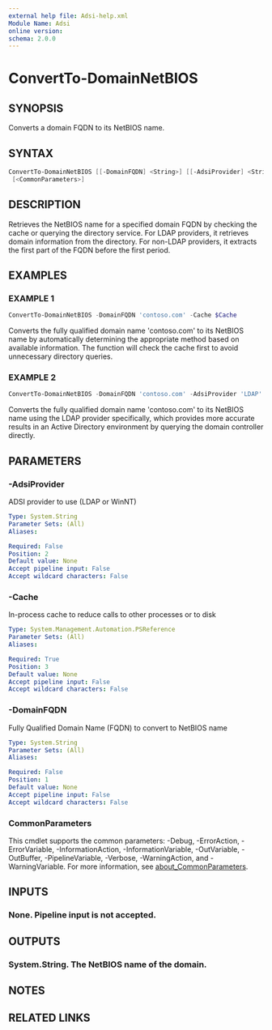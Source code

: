 ```yaml
---
external help file: Adsi-help.xml
Module Name: Adsi
online version:
schema: 2.0.0
---
```


# ConvertTo-DomainNetBIOS

## SYNOPSIS
Converts a domain FQDN to its NetBIOS name.

## SYNTAX

```powershell
ConvertTo-DomainNetBIOS [[-DomainFQDN] <String>] [[-AdsiProvider] <String>] [-Cache] <PSReference>
 [<CommonParameters>]
```

## DESCRIPTION
Retrieves the NetBIOS name for a specified domain FQDN by checking the cache or querying
the directory service.
For LDAP providers, it retrieves domain information from the directory.
For non-LDAP providers, it extracts the first part of the FQDN before the first period.

## EXAMPLES

### EXAMPLE 1
```powershell
ConvertTo-DomainNetBIOS -DomainFQDN 'contoso.com' -Cache $Cache
```

Converts the fully qualified domain name 'contoso.com' to its NetBIOS name by automatically
determining the appropriate method based on available information.
The function will check the
cache first to avoid unnecessary directory queries.

### EXAMPLE 2
```powershell
ConvertTo-DomainNetBIOS -DomainFQDN 'contoso.com' -AdsiProvider 'LDAP' -Cache $Cache
```

Converts the fully qualified domain name 'contoso.com' to its NetBIOS name using the LDAP provider
specifically, which provides more accurate results in an Active Directory environment by querying
the domain controller directly.

## PARAMETERS

### -AdsiProvider
ADSI provider to use (LDAP or WinNT)

```yaml
Type: System.String
Parameter Sets: (All)
Aliases:

Required: False
Position: 2
Default value: None
Accept pipeline input: False
Accept wildcard characters: False
```

### -Cache
In-process cache to reduce calls to other processes or to disk

```yaml
Type: System.Management.Automation.PSReference
Parameter Sets: (All)
Aliases:

Required: True
Position: 3
Default value: None
Accept pipeline input: False
Accept wildcard characters: False
```

### -DomainFQDN
Fully Qualified Domain Name (FQDN) to convert to NetBIOS name

```yaml
Type: System.String
Parameter Sets: (All)
Aliases:

Required: False
Position: 1
Default value: None
Accept pipeline input: False
Accept wildcard characters: False
```

### CommonParameters
This cmdlet supports the common parameters: -Debug, -ErrorAction, -ErrorVariable, -InformationAction, -InformationVariable, -OutVariable, -OutBuffer, -PipelineVariable, -Verbose, -WarningAction, and -WarningVariable. For more information, see [about_CommonParameters](http://go.microsoft.com/fwlink/?LinkID=113216).

## INPUTS

### None. Pipeline input is not accepted.
## OUTPUTS

### System.String. The NetBIOS name of the domain.
## NOTES

## RELATED LINKS

